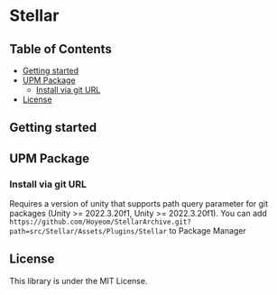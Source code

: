 # Stellar


<!-- START doctoc generated TOC please keep comment here to allow auto update -->
<!-- DON'T EDIT THIS SECTION, INSTEAD RE-RUN doctoc TO UPDATE -->
## Table of Contents

- [Getting started](#getting-started)
- [UPM Package](#upm-package)
    - [Install via git URL](#install-via-git-url)
- [License](#license)

<!-- END doctoc generated TOC please keep comment here to allow auto update -->

Getting started
---


UPM Package
---
### Install via git URL

Requires a version of unity that supports path query parameter for git packages (Unity >= 2022.3.20f1, Unity >= 2022.3.20f1). You can add `https://github.com/Hoyeom/StellarArchive.git?path=src/Stellar/Assets/Plugins/Stellar` to Package Manager

License
---
This library is under the MIT License.
